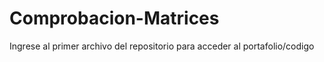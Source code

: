 # Comprobacion-Matrices

Ingrese al primer archivo del repositorio para acceder al portafolio/codigo
